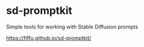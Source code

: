 # sd-promptkit
Simple tools for working with Stable Diffusion prompts

https://fiffu.github.io/sd-promptkit/
